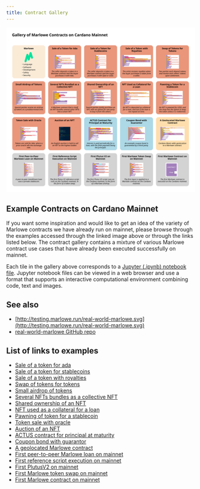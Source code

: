 ```yaml
---
title: Contract Gallery
---
```


[![Gallery of Marlowe Contracts on Cardano Mainnet](../../static/img/contract-gallery.png)](http://testing.marlowe.run/real-world-marlowe.svg)

## Example Contracts on Cardano Mainnet

If you want some inspiration and would like to get an idea of the variety of Marlowe contracts we have already run on mainnet, please browse through the examples accessed through the linked image above or through the links listed below. The contract gallery contains a mixture of various Marlowe contract use cases that have already been executed successfully on mainnet. 

Each tile in the gallery above corresponds to a [Jupyter (.ipynb) notebook file](https://jupyter-notebook.readthedocs.io/en/stable/.). Jupyter notebook files can be viewed in a web browser and use a format that supports an interactive computational environment combining code, text and images. 

## See also 

* [http://testing.marlowe.run/real-world-marlowe.svg](http://testing.marlowe.run/real-world-marlowe.svg)
* [real-world-marlowe GitHub repo](https://github.com/input-output-hk/real-world-marlowe)

## List of links to examples

* [Sale of a token for ada](https://github.com/input-output-hk/real-world-marlowe/blob/main/nfts/simple/ReadMe.ipynb)
* [Sale of a token for stablecoins](https://github.com/input-output-hk/real-world-marlowe/blob/main/nfts/stable/ReadMe.ipynb)
* [Sale of a token with royalties](https://github.com/input-output-hk/real-world-marlowe/blob/main/nfts/royalty/ReadMe.ipynb)
* [Swap of tokens for tokens](https://github.com/input-output-hk/real-world-marlowe/blob/main/nfts/swap/ReadMe.ipynb)
* [Small airdrop of tokens](https://github.com/input-output-hk/real-world-marlowe/blob/main/nfts/airdrop/ReadMe.ipynb)
* [Several NFTs bundles as a collective NFT](https://github.com/input-output-hk/real-world-marlowe/blob/main/nfts/collection/ReadMe.ipynb)
* [Shared ownership of an NFT](https://github.com/input-output-hk/real-world-marlowe/blob/main/nfts/shared/ReadMe.ipynb)
* [NFT used as a collateral for a loan](https://github.com/input-output-hk/real-world-marlowe/blob/main/nfts/collateral/ReadMe.ipynb)
* [Pawning of token for a stablecoin](https://github.com/input-output-hk/real-world-marlowe/blob/main/nfts/pawn/ReadMe.ipynb)
* [Token sale with oracle](https://github.com/input-output-hk/real-world-marlowe/blob/main/nfts/oracle/ReadMe.ipynb)
* [Auction of an NFT](https://github.com/input-output-hk/real-world-marlowe/blob/main/nfts/auction/ReadMe.ipynb)
* [ACTUS contract for principal at maturity](https://github.com/input-output-hk/real-world-marlowe/blob/main/realfi/actus/actus-pam.ipynb)
* [Coupon bond with guarantor](https://github.com/input-output-hk/real-world-marlowe/blob/main/realfi/coupon-bond-guaranteed/ReadMe.ipynb)
* [A geolocated Marlowe contract](https://github.com/input-output-hk/real-world-marlowe/blob/main/defi/beamer/ReadMe.ipynb)
* [First peer-to-peer Marlowe loan on mainnet](https://github.com/input-output-hk/real-world-marlowe/blob/main/firsts/loan/ReadMe.ipynb)
* [First reference script execution on mainnet](https://github.com/input-output-hk/real-world-marlowe/blob/main/firsts/reference/ReadMe.ipynb)
* [First PlutusV2 on mainnet](https://github.com/input-output-hk/real-world-marlowe/blob/main/firsts/plutus-v2/ReadMe.ipynb)
* [First Marlowe token swap on mainnet](https://github.com/input-output-hk/real-world-marlowe/blob/main/firsts/swap/ReadMe.ipynb)
* [First Marlowe contract on mainnet](https://github.com/input-output-hk/real-world-marlowe/blob/main/firsts/mainnet/ReadMe.ipynb)
